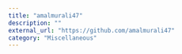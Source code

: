 ```yaml
---
title: "amalmurali47"
description: ""
external_url: "https://github.com/amalmurali47"
category: "Miscellaneous"
---
```


